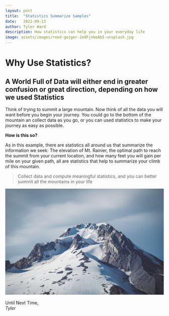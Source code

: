 ```yaml
---
layout: post
title:  "Statistics Summarize Samples"
date:   2022-09-13
author: Tyler Ward
description: How statistics can help you in your everyday life
image: assets/images/reed-geiger-2e9FjnboAbI-unsplash.jpg
---
```


# Why Use Statistics?
## A World Full of Data will either end in greater confusion or great direction, depending on how we used Statistics

Think of trying to summit a large mountain. Now think of all the data you will want before you begin your journey. You could go to the bottom of the mountain an collect data as you go, or you can used statistics to make your journey as easy as possible.

**How is this so?**

As in this example, there are statistics all around us that summarize the information we seek: The elevation of Mt. Rainier, the optimal path to reach the summit from your current location, and how many feet you will gain per mile on your given path, all are statistics that help to summarize your climb of this mountain.
<br>

> Collect data and compute meaningful statistics, and you can better summit all the mountains in your life

![Cool Mountain Image Peaked](https://raw.githubusercontent.com/runstats21/stat-386-projects/main/assets/images/sean-martin-PgZ4WfREKZk-unsplash.jpg)
<br>

Until Next Time,<br>
*Tyler*


